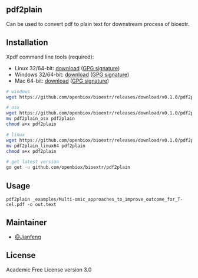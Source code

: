 ## pdf2plain

Can be used to convert pdf to plain text for downstream process of bioextr. 


## Installation

Xpdf command line tools (required):

- Linux 32/64-bit: [download](https://xpdfreader-dl.s3.amazonaws.com/xpdf-tools-linux-4.02.tar.gz) ([GPG signature](https://xpdfreader-dl.s3.amazonaws.com/xpdf-tools-linux-4.02.tar.gz.sig))
- Windows 32/64-bit: [download](https://xpdfreader-dl.s3.amazonaws.com/xpdf-tools-win-4.02.zip) ([GPG signature](https://xpdfreader-dl.s3.amazonaws.com/xpdf-tools-win-4.02.zip.sig))
- Mac 64-bit: [download](https://xpdfreader-dl.s3.amazonaws.com/xpdf-tools-mac-4.02.tar.gz) ([GPG signature](https://xpdfreader-dl.s3.amazonaws.com/xpdf-tools-mac-4.02.tar.gz.sig))

```bash
# windows
wget https://github.com/openbiox/bioextr/releases/download/v0.1.0/pdf2plain.exe

# osx
wget https://github.com/openbiox/bioextr/releases/download/v0.1.0/pdf2plain_osx
mv pdf2plain_osx pdf2plain
chmod a+x pdf2plain

# linux
wget https://github.com/openbiox/bioextr/releases/download/v0.1.0/pdf2plain_linux64
mv pdf2plain_linux64 pdf2plain
chmod a+x pdf2plain

# get latest version
go get -u github.com/openbiox/bioextr/pdf2plain
```

## Usage

```
pdf2plain _examples/Multi-omic_approaches_to_improve_outcome_for_T-cel.pdf -o out.text
```

## Maintainer

- [@Jianfeng](https://github.com/Miachol)

## License

Academic Free License version 3.0

